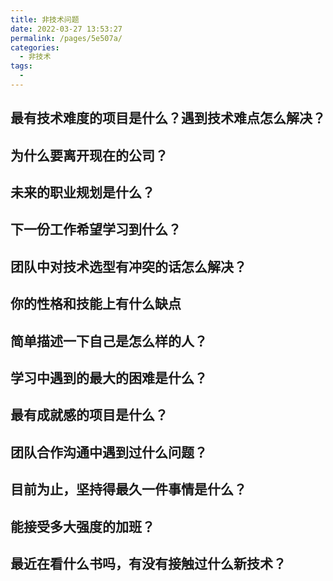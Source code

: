 ```yaml
---
title: 非技术问题
date: 2022-03-27 13:53:27
permalink: /pages/5e507a/
categories:
  - 非技术
tags:
  - 
---
```

## 最有技术难度的项目是什么？遇到技术难点怎么解决？
## 为什么要离开现在的公司？
## 未来的职业规划是什么？
## 下一份工作希望学习到什么？
## 团队中对技术选型有冲突的话怎么解决？
## 你的性格和技能上有什么缺点
## 简单描述一下自己是怎么样的人？
## 学习中遇到的最大的困难是什么？
## 最有成就感的项目是什么？
## 团队合作沟通中遇到过什么问题？ 
## 目前为止，坚持得最久一件事情是什么？
## 能接受多大强度的加班？
## 最近在看什么书吗，有没有接触过什么新技术？